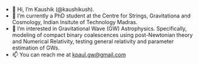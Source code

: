 - 👋 Hi, I’m Kaushik (@kaushikush).
- 🌱 I’m currently a PhD student at the Centre for Strings, Gravitationa and Cosmology, Indian Insitute of Technology Madras.
- 👀 I’m interested in Gravitational Wave (GW) Astrophysics. Specifically, modeling of compact binary coalescences using post-Newtonian theory and Numerical Relativity, testing general relativity and parameter estimation of GWs. 
- 📫 You can reach me at kpaul.gw@gmail.com

<!---
kaushikush/kaushikush is a ✨ special ✨ repository because its `README.md` (this file) appears on your GitHub profile.
You can click the Preview link to take a look at your changes.
--->
